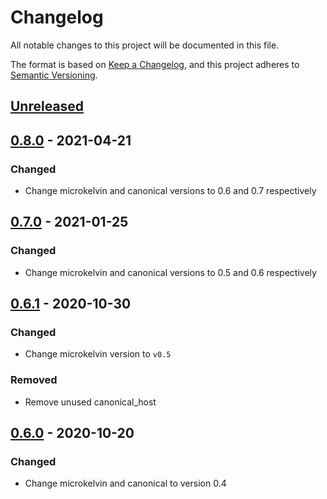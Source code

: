 # Changelog

All notable changes to this project will be documented in this file.

The format is based on [Keep a Changelog](https://keepachangelog.com/en/1.0.0/),
and this project adheres to [Semantic Versioning](https://semver.org/spec/v2.0.0.html).

## [Unreleased]

## [0.8.0] - 2021-04-21

### Changed
- Change microkelvin and canonical versions to 0.6 and 0.7 respectively

## [0.7.0] - 2021-01-25

### Changed
- Change microkelvin and canonical versions to 0.5 and 0.6 respectively

## [0.6.1] - 2020-10-30

### Changed
- Change microkelvin version to `v0.5`

### Removed
- Remove unused canonical_host

## [0.6.0] - 2020-10-20
### Changed
- Change microkelvin and canonical to version 0.4

[Unreleased]: https://github.com/dusk-network/nstack/compare/v0.8.0...HEAD
[0.8.0]: https://github.com/dusk-network/nstack/compare/v0.7.0...v0.8.0
[0.7.0]: https://github.com/dusk-network/nstack/compare/v0.6.1...v0.7.0
[0.6.1]: https://github.com/dusk-network/nstack/compare/v0.6.0...v0.6.1
[0.6.0]: https://github.com/dusk-network/nstack/releases/tag/v0.6.0
